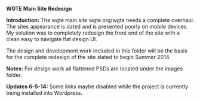 **WGTE Main Site Redesign**

**Introduction:** The wgte main site wgte.org/wgte needs a complete overhaul. The sites appearance is dated and is presented poorly on mobile devices. My solution was to completely redesign the front end of the site with a clean easy to navigate flat design UI. 

The design and development work included in this folder will be the basis for the complete redesign of the site slated to begin Summer 2014.

**Notes:** For design work all flattened PSDs are located under the images folder. 

**Updates 6-5-14:** Some links maybe disabled while the project is currently being installed into Wordpress. 





